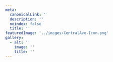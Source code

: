 ```yaml
---
meta:
  canonicalLink: ''
  description: ''
  noindex: false
  title: ''
featuredImage: '../images/CentralAve-Icon.png'
gallery:
  - alt: ''
    image: ''
    title: ''
---
```


<!-- Use this to force Gatsby to correctly determine optional images/file schema -->
